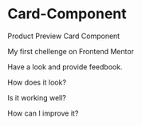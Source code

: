 # Card-Component

<p>Product Preview Card Component</p>
<p>My first chellenge on Frontend Mentor</p>
<p>Have a look and provide feedbook.</p>
<p>How does it look?</p>
<p>Is it working well?</p>
<p>How can I improve it?</p>
